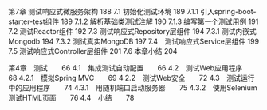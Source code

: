 第7章  测试响应式微服务架构	188
7.1  初始化测试环境	189
7.1.1  引入spring-boot-starter-test组件	189
7.1.2  解析基础类测试注解	190
7.1.3  编写第一个测试用例	191
7.2  测试Reactor组件	192
7.3  测试响应式Repository层组件	194
7.3.1  测试内嵌式Mongodb	194
7.3.2  测试真实MongoDB	197
7.4　测试响应式Service层组件	199
7.5  测试响应式Controller层组件	201
7.6  本章小结	204

第4章　测试　　66
4.1　集成测试自动配置　　66
4.2　测试Web应用程序　　68
4.2.1　模拟Spring MVC　　69
4.2.2　测试Web安全　　72
4.3　测试运行中的应用程序　　74
4.3.1　用随机端口启动服务器　　75
4.3.2　使用Selenium测试HTML页面　　76
4.4　小结　　78